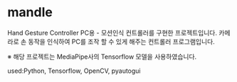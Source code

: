 # mandle
Hand Gesture Controller 
PC용 - 모션인식 컨트롤러를 구현한 프로젝트입니다.
카메라로 손 동작을 인식하여 PC를 조작 할 수 있게 해주는 컨트롤러 프로그램입니다.

※ 해당 프로젝트는 MediaPipe사의 Tensorflow 모델을 사용하였습니다.

used:Python, Tensorflow, OpenCV, pyautogui
